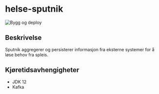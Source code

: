 # helse-sputnik
![Bygg og deploy](https://github.com/navikt/helse-sputnik/workflows/Bygg%20og%20deploy/badge.svg)

## Beskrivelse
Sputnik aggregerer og persisterer informasjon fra eksterne systemer for å løse behov fra spleis.

## Kjøretidsavhengigheter

* JDK 12
* Kafka
